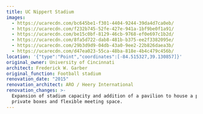 ```yaml
---
title: UC Nippert Stadium
images:
  - https://ucarecdn.com/bc645be1-f301-4404-9244-39da4d7ca0eb/
  - https://ucarecdn.com/f232b745-52fe-427e-941a-1bf9be0f1a91/
  - https://ucarecdn.com/be15c0bf-8129-46cb-9768-ef0e697c1b2d/
  - https://ucarecdn.com/8fa5d722-dab8-481b-b375-ee2f3382095e/
  - https://ucarecdn.com/29b3d9d9-04db-43a0-9ee2-22b826daea3b/
  - https://ucarecdn.com/d47ea023-55ca-48ba-818e-4b4c479c456b/
location: '{"type":"Point","coordinates":[-84.515327,39.130857]}'
original_owner: University of Cincinnati
architect: Frederick W. Garber
original_function: Football stadium
renovation_date: "2015"
renovation_architect: ARO / Heery International
renovation_changes: >-
  Expansion of stadium capacity and addition of a pavilion to house a press box,
  private boxes and flexible meeting space.
---
```

